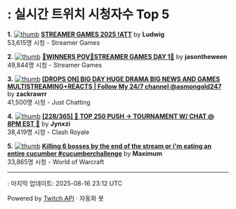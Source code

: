 # : 실시간 트위치 시청자수 Top 5

**1.** [![thumb](https://static-cdn.jtvnw.net/previews-ttv/live_user_ludwig-320x180.jpg)](https://twitch.tv/Ludwig)
**[STREAMER GAMES 2025 !ATT](https://twitch.tv/Ludwig)** by **Ludwig**<br>53,615명 시청  - Streamer Games

**2.** [![thumb](https://static-cdn.jtvnw.net/previews-ttv/live_user_jasontheween-320x180.jpg)](https://twitch.tv/jasontheween)
**[🔴WINNERS POV🔴STREAMER GAMES DAY 1🔴](https://twitch.tv/jasontheween)** by **jasontheween**<br>49,844명 시청  - Streamer Games

**3.** [![thumb](https://static-cdn.jtvnw.net/previews-ttv/live_user_zackrawrr-320x180.jpg)](https://twitch.tv/zackrawrr)
**[[DROPS ON] BIG DAY HUGE DRAMA BIG NEWS AND GAMES MULTISTREAMING+REACTS | Follow My 24/7 channel @asmongold247](https://twitch.tv/zackrawrr)** by **zackrawrr**<br>41,500명 시청  - Just Chatting

**4.** [![thumb](https://static-cdn.jtvnw.net/previews-ttv/live_user_jynxzi-320x180.jpg)](https://twitch.tv/Jynxzi)
**[[228/365] 🚨 TOP 250 PUSH -> TOURNAMENT W/ CHAT @ 8PM EST 🚨](https://twitch.tv/Jynxzi)** by **Jynxzi**<br>38,419명 시청  - Clash Royale

**5.** [![thumb](https://static-cdn.jtvnw.net/previews-ttv/live_user_maximum-320x180.jpg)](https://twitch.tv/Maximum)
**[Killing 6 bosses by the end of the stream or i'm eating an entire cucumber #cucumberchallenge](https://twitch.tv/Maximum)** by **Maximum**<br>33,865명 시청  - World of Warcraft


---
: 마지막 업데이트: 2025-08-16 23:12 UTC

Powered by [Twitch API](https://dev.twitch.tv/docs/api/reference) · 자동화 봇